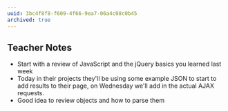 ```yaml
---
uuid: 3bc4f8f8-f609-4f66-9ea7-06a4c08c0b45
archived: true
---
```


## Teacher Notes

- Start with a review of JavaScript and the jQuery basics you learned last week
- Today in their projects they'll be using some example JSON to start to add results to their page,
on Wednesday we'll add in the actual AJAX requests.
- Good idea to review objects and how to parse them
